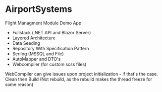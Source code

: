 # AirportSystems
Flight Managment Module Demo App

- Fullstack (.NET API and Blazor Server)
- Layered Architecture
- Data Seeding
- Repository With Specification Pattern
- Serilog (MSSQL and File)
- AutoMapper and DTO's
- Webcompiler (for custom scss files)

WebCompiler can give issues upon project initialization - if that's the case. Clean then Build (Not rebuild, as the rebuild makes the thread freeze for some reason)
